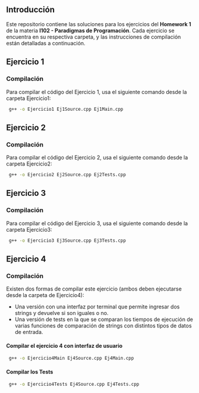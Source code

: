 ## Introducción
Este repositorio contiene las soluciones para los ejercicios del **Homework 1** de la materia **I102 - Paradigmas de Programación**. Cada ejercicio se encuentra en su respectiva carpeta, y las instrucciones de compilación están detalladas a continuación.

## Ejercicio 1
### Compilación
Para compilar el código del Ejercicio 1, usa el siguiente comando desde la carpeta Ejercicio1:
```bash
 g++ -o Ejercicio1 Ej1Source.cpp Ej1Main.cpp
```

## Ejercicio 2
### Compilación
Para compilar el código del Ejercicio 2, usa el siguiente comando desde la carpeta Ejercicio2:
```bash
 g++ -o Ejercicio2 Ej2Source.cpp Ej2Tests.cpp
```

## Ejercicio 3
### Compilación
Para compilar el código del Ejercicio 3, usa el siguiente comando desde la carpeta Ejercicio3:
```bash
 g++ -o Ejercicio3 Ej3Source.cpp Ej3Tests.cpp
```

## Ejercicio 4
### Compilación
Existen dos formas de compilar este ejercicio (ambos deben ejecutarse desde la carpeta de Ejercicio4):

- Una versión con una interfaz por terminal que permite ingresar dos strings y devuelve si son iguales o no.
- Una versión de tests en la que se comparan los tiempos de ejecución de varias funciones de comparación de strings con distintos tipos de datos de entrada.

#### Compilar el ejercicio 4 con interfaz de usuario
```bash
 g++ -o Ejercicio4Main Ej4Source.cpp Ej4Main.cpp
```
#### Compilar los Tests
```bash
 g++ -o Ejercicio4Tests Ej4Source.cpp Ej4Tests.cpp
```
